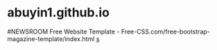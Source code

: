 # abuyin1.github.io
#NEWSROOM Free Website Template - Free-CSS.com/free-bootstrap-magazine-template/index.html
<a href="NEWSROOM Free Website Template - Free-CSS.com/free-bootstrap-magazine-template/index.html">s</a>

